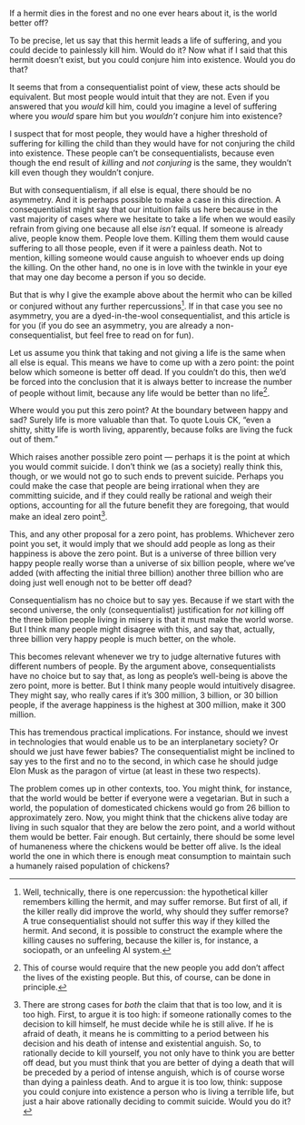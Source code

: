 If a hermit dies in the forest and no one ever hears about it, is the world better off? 

To be precise, let us say that this hermit leads a life of suffering, and you could decide to painlessly kill him. Would do it? Now what if I said that this hermit doesn’t exist, but you could conjure him into existence. Would you do that?

It seems that from a consequentialist point of view, these acts should be equivalent. But most people would intuit that they are not. Even if you answered that you *would* kill him, could you imagine a level of suffering where you *would* spare him but you *wouldn’t* conjure him into existence? 

I suspect that for most people, they would have a higher threshold of suffering for killing the child than they would have for not conjuring the child into existence. These people can’t be consequentialists, because even though the end result of *killing* and *not conjuring* is the same, they wouldn’t kill even though they wouldn’t conjure. 

But with consequentialism, if all else is equal, there should be no asymmetry. And it is perhaps possible to make a case in this direction. A consequentialist might say that our intuition fails us here because in the vast majority of cases where we hesitate to take a life when we would easily refrain from giving one because all else *isn’t* equal. If someone is already alive, people know them. People love them. Killing them them would cause suffering to all those people, even if it were a painless death. Not to mention, killing someone would cause anguish to whoever ends up doing the killing. On the other hand, no one is in love with the twinkle in your eye that may one day become a person if you so decide.

But that is why I give the example above about the hermit who can be killed or conjured without any further repercussions[^0]. If in that case you see no asymmetry, you are a dyed-in-the-wool consequentialist, and this article is for you (if you do see an asymmetry, you are already a non-consequentialist, but feel free to read on for fun).

Let us assume you think that taking and not giving a life is the same when all else is equal. This means we have to come up with a zero point: the point below which someone is better off dead. If you couldn’t do this, then we’d be forced into the conclusion that it is always better to increase the number of people without limit, because any life would be better than no life[^1]. 

Where would you put this zero point? At the boundary between happy and sad? Surely life is more valuable than that. To quote Louis CK, “even a shitty, shitty life is worth living, apparently, because folks are living the fuck out of them.”

Which raises another possible zero point — perhaps it is the point at which you would commit suicide. I don’t think we (as a society) really think this, though, or we would not go to such ends to prevent suicide. Perhaps you could make the case that people are being irrational when they are committing suicide, and if they could really be rational and weigh their options, accounting for all the future benefit they are foregoing, that would make an ideal zero point[^2]. 

This, and any other proposal for a zero point, has problems. Whichever zero point you set, it would imply that we should add people as long as their happiness is above the zero point. But is a universe of three billion very happy people really worse than a universe of six billion people, where we’ve added (with affecting the initial three billion) another three billion who are doing just well enough not to be better off dead?   

Consequentialism has no choice but to say yes. Because if we start with the second universe, the only (consequentialist) justification for *not* killing off the three billion people living in misery is that it must make the world worse. But I think many people might disagree with this, and say that, actually, three billion very happy people is much better, on the whole. 

This becomes relevant whenever we try to judge alternative futures with different numbers of people. By the argument above, consequentialists have no choice but to say that, as long as people’s well-being is above the zero point, more is better. But I think many people would intuitively disagree. They might say, who really cares if it’s 300 million, 3 billion, or 30 billion people, if the average happiness is the highest at 300 million, make it 300 million. 

This has tremendous practical implications. For instance, should we invest in technologies that would enable us to be an interplanetary society? Or should we just have fewer babies? The consequentialist might be inclined to say yes to the first and no to the second, in which case he should judge Elon Musk as the paragon of virtue (at least in these two respects).

The problem comes up in other contexts, too. You might think, for instance, that the world would be better if everyone were a vegetarian. But in such a world, the population of domesticated chickens would go from 26 billion to approximately zero. Now, you might think that the chickens alive today are living in such squalor that they are below the zero point, and a world without them would be better. Fair enough. But certainly, there should be some level of humaneness where the chickens would be better off alive. Is the ideal world the one in which there is enough meat consumption to maintain such a humanely raised population of chickens?

[^0]:Well, technically, there is one repercussion: the hypothetical killer remembers killing the hermit, and may suffer remorse. But first of all, if the killer really did improve the world, why should they suffer remorse? A true consequentialist should not suffer this way if they killed the hermit. And second, it is possible to construct the example where the killing causes no suffering, because the killer is, for instance, a sociopath, or an unfeeling AI system.
[^1]:This of course would require that the new people you add don’t affect the lives of the existing people. But this, of course, can be done in principle.
[^2]:There are strong cases for *both* the claim that that is too low, and it is too high. First, to argue it is too high: if someone rationally comes to the decision to kill himself, he must decide while he is still alive. If he is afraid of death, it means he is committing to a period between his decision and his death of intense and existential anguish. So, to rationally decide to kill yourself, you not only have to think you are better off dead, but you must think that you are better of dying a death that will be preceded by a period of intense anguish, which is of course worse than dying a painless death. And to argue it is too low, think: suppose you could conjure into existence a person who is living a terrible life, but just a hair above rationally deciding to commit suicide. Would you do it?